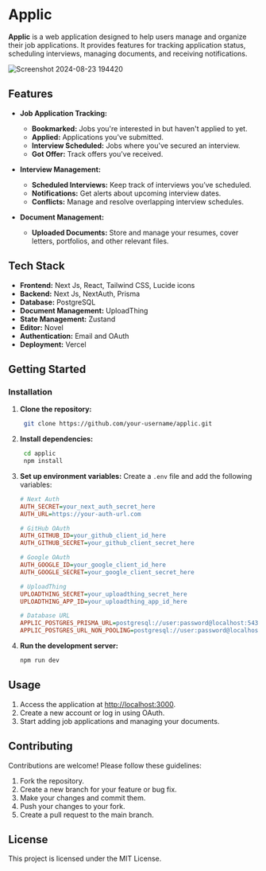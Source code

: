 # Applic

**Applic** is a web application designed to help users manage and organize their job applications. It provides features for tracking application status, scheduling interviews, managing documents, and receiving notifications.

![Screenshot 2024-08-23 194420](https://github.com/user-attachments/assets/d623127a-61ea-4512-aeef-8547250bd89f)


## Features

- **Job Application Tracking:**
    - **Bookmarked:** Jobs you're interested in but haven't applied to yet.
    - **Applied:** Applications you've submitted.
    - **Interview Scheduled:** Jobs where you've secured an interview.
    - **Got Offer:** Track offers you've received.

- **Interview Management:**
    - **Scheduled Interviews:** Keep track of interviews you’ve scheduled.
    - **Notifications:** Get alerts about upcoming interview dates.
    - **Conflicts:** Manage and resolve overlapping interview schedules.

- **Document Management:**
    - **Uploaded Documents:** Store and manage your resumes, cover letters, portfolios, and other relevant files.


## Tech Stack

-   **Frontend:** Next Js, React, Tailwind CSS, Lucide icons
-   **Backend:** Next Js, NextAuth, Prisma
-   **Database:** PostgreSQL
-   **Document Management:** UploadThing
-   **State Management:** Zustand
-   **Editor:** Novel
-   **Authentication:** Email and OAuth
-   **Deployment:** Vercel

## Getting Started

### Installation

1. **Clone the repository:**
    ```bash
     git clone https://github.com/your-username/applic.git
    ```
2. **Install dependencies:**
    ```bash
     cd applic
     npm install

    ```
3. **Set up environment variables:** Create a `.env` file and add the following variables:

    ```ini
    # Next Auth
    AUTH_SECRET=your_next_auth_secret_here
    AUTH_URL=https://your-auth-url.com

    # GitHub OAuth
    AUTH_GITHUB_ID=your_github_client_id_here
    AUTH_GITHUB_SECRET=your_github_client_secret_here

    # Google OAuth
    AUTH_GOOGLE_ID=your_google_client_id_here
    AUTH_GOOGLE_SECRET=your_google_client_secret_here

    # UploadThing
    UPLOADTHING_SECRET=your_uploadthing_secret_here
    UPLOADTHING_APP_ID=your_uploadthing_app_id_here

    # Database URL
    APPLIC_POSTGRES_PRISMA_URL=postgresql://user:password@localhost:5432/db
    APPLIC_POSTGRES_URL_NON_POOLING=postgresql://user:password@localhost:5432/db_non_pooling

    ```

4. **Run the development server:**
    ```bash
    npm run dev

    ```

## Usage

1. Access the application at [http://localhost:3000](http://localhost:3000).
2. Create a new account or log in using OAuth.
3. Start adding job applications and managing your documents.

## Contributing

Contributions are welcome! Please follow these guidelines:

1. Fork the repository.
2. Create a new branch for your feature or bug fix.
3. Make your changes and commit them.
4. Push your changes to your fork.
5. Create a pull request to the main branch.

## License

This project is licensed under the MIT License.
